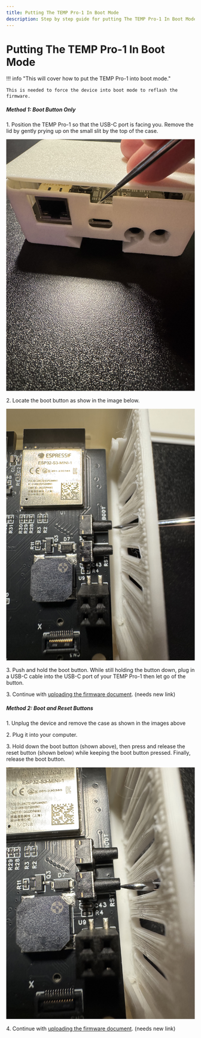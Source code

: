 ```yaml
---
title: Putting The TEMP Pro-1 In Boot Mode
description: Step by step guide for putting The TEMP Pro-1 In Boot Mode.
---
```

# Putting The TEMP Pro-1 In Boot Mode

!!! info "This will cover how to put the TEMP Pro-1 into boot mode."

    This is needed to force the device into boot mode to reflash the firmware.

##### Method 1: Boot Button Only

1\. Position the TEMP Pro-1 so that the USB-C port is facing you. Remove the lid by gently prying up on the small slit by the top of the case.

![](assets/temp-pro-1-boot-button-lift-lid-jpg.jpeg)

2\. Locate the boot button as show in the image below.

![](assets/temp-pro-1-boot-button.jpeg)

3\. Push and hold the boot button. While still holding the button down, plug in a USB-C cable into the USB-C port of your TEMP Pro-1 then let go of the button.

3\. Continue with [uploading the firmware document](https://apolloautomation.github.io/docs/products/temp1/troubleshooting/temp1-code/). (needs new link)

##### Method 2: Boot and Reset Buttons

1\. Unplug the device and remove the case as shown in the images above

2\. Plug it into your computer.

3\. Hold down the boot button (shown above), then press and release the reset button (shown below) while keeping the boot button pressed. Finally, release the boot button.

![](assets/temp-pro-1-reset-button.jpeg)

4\. Continue with [uploading the firmware document](https://apolloautomation.github.io/docs/products/temp1/troubleshooting/temp1-code/). (needs new link)